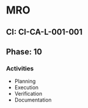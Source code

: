 # MRO

## CI: CI-CA-L-001-001
## Phase: 10

### Activities
- Planning
- Execution
- Verification
- Documentation
